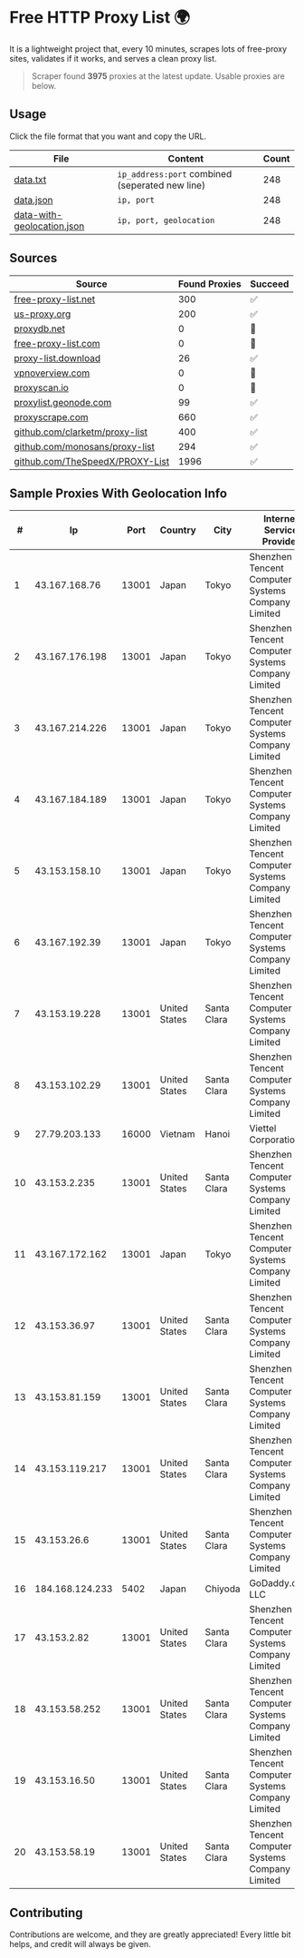 
# Free HTTP Proxy List 🌍

It is a lightweight project that, every 10 minutes, scrapes lots of free-proxy sites, validates if it works, and serves a clean proxy list.


> Scraper found **3975** proxies at the latest update. Usable proxies are below.

## Usage

Click the file format that you want and copy the URL.


|File|Content|Count|
|----|-------|-----|
|[data.txt](https://raw.githubusercontent.com/themiralay/Proxy-List-World/master/data.txt)|`ip_address:port` combined (seperated new line)|248|
|[data.json](https://raw.githubusercontent.com/themiralay/Proxy-List-World/master/data.json)|`ip, port`|248|
|[data-with-geolocation.json](https://raw.githubusercontent.com/themiralay/Proxy-List-World/master/data-with-geolocation.json)|`ip, port, geolocation`|248|

## Sources

|Source|Found Proxies|Succeed|
|------|-------------|-------|
|[free-proxy-list.net](https://free-proxy-list.net)|300|✅|
|[us-proxy.org](https://www.us-proxy.org)|200|✅|
|[proxydb.net](http://proxydb.net)|0|🚫|
|[free-proxy-list.com](https://free-proxy-list.com/?page=&port=&type%5B%5D=http&type%5B%5D=https&up_time=0&search=Search)|0|🚫|
|[proxy-list.download](https://www.proxy-list.download/HTTP)|26|✅|
|[vpnoverview.com](https://vpnoverview.com/privacy/anonymous-browsing/free-proxy-servers)|0|🚫|
|[proxyscan.io](https://www.proxyscan.io)|0|🚫|
|[proxylist.geonode.com](https://proxylist.geonode.com/api/proxy-list?limit=300&page=1&sort_by=lastChecked&sort_type=desc&protocols=http,https)|99|✅|
|[proxyscrape.com](https://api.proxyscrape.com/v2/?request=displayproxies&protocol=http&timeout=10000&country=all&ssl=all&anonymity=all)|660|✅|
|[github.com/clarketm/proxy-list](https://raw.githubusercontent.com/clarketm/proxy-list/master/proxy-list-raw.txt)|400|✅|
|[github.com/monosans/proxy-list](https://raw.githubusercontent.com/monosans/proxy-list/main/proxies/http.txt)|294|✅|
|[github.com/TheSpeedX/PROXY-List](https://raw.githubusercontent.com/TheSpeedX/PROXY-List/master/http.txt)|1996|✅|


## Sample Proxies With Geolocation Info

|#|Ip|Port|Country|City|Internet Service Provider|
|-|--|----|-------|----|-------------------------|
|1|43.167.168.76|13001|Japan|Tokyo|Shenzhen Tencent Computer Systems Company Limited|
|2|43.167.176.198|13001|Japan|Tokyo|Shenzhen Tencent Computer Systems Company Limited|
|3|43.167.214.226|13001|Japan|Tokyo|Shenzhen Tencent Computer Systems Company Limited|
|4|43.167.184.189|13001|Japan|Tokyo|Shenzhen Tencent Computer Systems Company Limited|
|5|43.153.158.10|13001|Japan|Tokyo|Shenzhen Tencent Computer Systems Company Limited|
|6|43.167.192.39|13001|Japan|Tokyo|Shenzhen Tencent Computer Systems Company Limited|
|7|43.153.19.228|13001|United States|Santa Clara|Shenzhen Tencent Computer Systems Company Limited|
|8|43.153.102.29|13001|United States|Santa Clara|Shenzhen Tencent Computer Systems Company Limited|
|9|27.79.203.133|16000|Vietnam|Hanoi|Viettel Corporation|
|10|43.153.2.235|13001|United States|Santa Clara|Shenzhen Tencent Computer Systems Company Limited|
|11|43.167.172.162|13001|Japan|Tokyo|Shenzhen Tencent Computer Systems Company Limited|
|12|43.153.36.97|13001|United States|Santa Clara|Shenzhen Tencent Computer Systems Company Limited|
|13|43.153.81.159|13001|United States|Santa Clara|Shenzhen Tencent Computer Systems Company Limited|
|14|43.153.119.217|13001|United States|Santa Clara|Shenzhen Tencent Computer Systems Company Limited|
|15|43.153.26.6|13001|United States|Santa Clara|Shenzhen Tencent Computer Systems Company Limited|
|16|184.168.124.233|5402|Japan|Chiyoda|GoDaddy.com, LLC|
|17|43.153.2.82|13001|United States|Santa Clara|Shenzhen Tencent Computer Systems Company Limited|
|18|43.153.58.252|13001|United States|Santa Clara|Shenzhen Tencent Computer Systems Company Limited|
|19|43.153.16.50|13001|United States|Santa Clara|Shenzhen Tencent Computer Systems Company Limited|
|20|43.153.58.19|13001|United States|Santa Clara|Shenzhen Tencent Computer Systems Company Limited|



## Contributing

Contributions are welcome, and they are greatly appreciated! Every
little bit helps, and credit will always be given.

